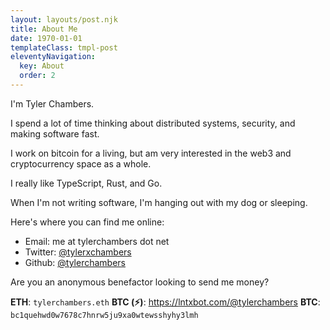 ```yaml
---
layout: layouts/post.njk
title: About Me
date: 1970-01-01
templateClass: tmpl-post
eleventyNavigation:
  key: About
  order: 2
---
```


I'm Tyler Chambers.

I spend a lot of time thinking about distributed systems, security, and making software fast.

I work on bitcoin for a living, but am very interested in the web3 and cryptocurrency space as a whole.

I really like TypeScript, Rust, and Go.

When I'm not writing software, I'm hanging out with my dog or sleeping.

Here's where you can find me online:

- Email: me at tylerchambers dot net
- Twitter: [@tylerxchambers](https://twitter.com/tylerxchambers)
- Github: [@tylerchambers](https://github.com/tylerchambers)

Are you an anonymous benefactor looking to send me money?

**ETH**: `tylerchambers.eth`
**BTC (⚡️)**: https://lntxbot.com/@tylerchambers
**BTC**: `bc1quehwd0w7678c7hnrw5ju9xa0wtewsshyhy3lmh`
